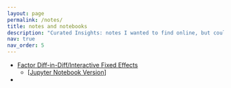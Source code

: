 ```yaml
---
layout: page
permalink: /notes/
title: notes and notebooks 
description: "Curated Insights: notes I wanted to find online, but couldn't" 
nav: true
nav_order: 5
---
```

- [Factor Diff-in-Diff/Interactive Fixed Effects](/assets/notebooks/FactorDiff-in-Diff.ipynb) 
    - [[Jupyter Notebook Version](/assets/notebooks/FactorDiff-in-Diff.ipynb)]
- 

